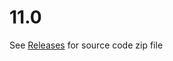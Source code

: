 # 11.0
See <a href="https://github.com/OpenSourcePFCLibraries/11.0/releases">Releases</a> for source code zip file
